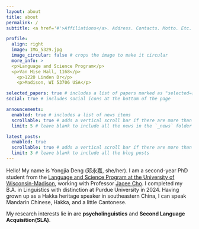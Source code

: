 ```yaml
---
layout: about
title: about
permalink: /
subtitle: <a href='#'>Affiliations</a>. Address. Contacts. Motto. Etc.

profile:
  align: right
  image: IMG_5329.jpg
  image_circular: false # crops the image to make it circular
  more_info: >
  <p>Language and Science Program</p>
  <p>Van Hise Hall, 1168</p>
    <p>1220 Linden Dr</p>
    <p>Madison, WI 53706 USA</p>

selected_papers: true # includes a list of papers marked as "selected={true}"
social: true # includes social icons at the bottom of the page

announcements:
  enabled: true # includes a list of news items
  scrollable: true # adds a vertical scroll bar if there are more than 3 news items
  limit: 5 # leave blank to include all the news in the `_news` folder

latest_posts:
  enabled: true
  scrollable: true # adds a vertical scroll bar if there are more than 3 new posts items
  limit: 3 # leave blank to include all the blog posts
---
```



Hello! My name is Yongjia Deng (邓永嘉, she/her). 
I am a second-year PhD student from the [Language and Science Program at the University of Wisconsin-Madison](https://langsci.wisc.edu), working with Professor [Jacee Cho](https://langsci.wisc.edu/staff/jacee-cho/). I completed my B.A. in Linguistics with distinction at Purdue University in 2024. Having grown up as a Hakka heritage speaker in southeastern China, I can speak Mandarin Chinese, Hakka, and a little Cantonese.

My research interests lie in are **psycholinguistics** and **Second Language Acquisition(SLA)**.

